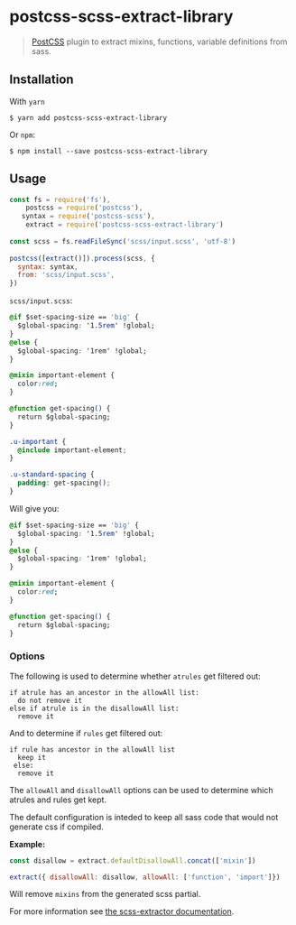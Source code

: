 # postcss-scss-extract-library

> [PostCSS](https://github.com/postcss/postcss) plugin to extract mixins, functions, variable definitions from sass.

## Installation

With `yarn`

```
$ yarn add postcss-scss-extract-library
```

Or `npm`:

```
$ npm install --save postcss-scss-extract-library
```

## Usage

```js
const fs = require('fs'),
	postcss = require('postcss'),
   syntax = require('postcss-scss'),
	extract = require('postcss-scss-extract-library')
	
const scss = fs.readFileSync('scss/input.scss', 'utf-8')
	
postcss([extract()]).process(scss, {
  syntax: syntax,
  from: 'scss/input.scss',
})
```

`scss/input.scss`:

```css
@if $set-spacing-size == 'big' {
  $global-spacing: '1.5rem' !global;
}
@else {
  $global-spacing: '1rem' !global;
}

@mixin important-element {
  color:red;
}

@function get-spacing() {
  return $global-spacing;
}

.u-important {
  @include important-element;
}

.u-standard-spacing {
  padding: get-spacing();
}
```

Will give you:

```css
@if $set-spacing-size == 'big' {
  $global-spacing: '1.5rem' !global;
}
@else {
  $global-spacing: '1rem' !global;
}

@mixin important-element {
  color:red;
}

@function get-spacing() {
  return $global-spacing;
}
```

### Options

The following is used to determine whether `atrules` get filtered out:

```
if atrule has an ancestor in the allowAll list:
  do not remove it
else if atrule is in the disallowAll list:
  remove it
```

And to determine if `rules` get filtered out:

```
if rule has ancestor in the allowAll list
  keep it
 else:
  remove it
```

The `allowAll` and `disallowAll` options can be used to determine which atrules and rules get kept.

The default configuration is inteded to keep all sass code that would not generate css if compiled.


**Example:**

```js
const disallow = extract.defaultDisallowAll.concat(['mixin'])

extract({ disallowAll: disallow, allowAll: ['function', 'import']})
```

Will remove `mixins` from the generated scss partial.

For more information see [the scss-extractor documentation](https://github.com/christophersmith262/scss-extractor).
